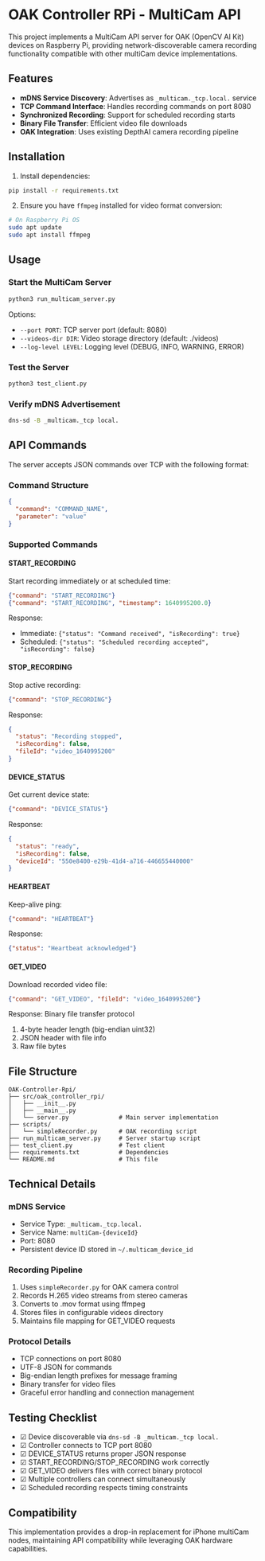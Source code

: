 # OAK Controller RPi - MultiCam API

This project implements a MultiCam API server for OAK (OpenCV AI Kit) devices on Raspberry Pi, providing network-discoverable camera recording functionality compatible with other multiCam device implementations.

## Features

- **mDNS Service Discovery**: Advertises as `_multicam._tcp.local.` service
- **TCP Command Interface**: Handles recording commands on port 8080
- **Synchronized Recording**: Support for scheduled recording starts
- **Binary File Transfer**: Efficient video file downloads
- **OAK Integration**: Uses existing DepthAI camera recording pipeline

## Installation

1. Install dependencies:
```bash
pip install -r requirements.txt
```

2. Ensure you have `ffmpeg` installed for video format conversion:
```bash
# On Raspberry Pi OS
sudo apt update
sudo apt install ffmpeg
```

## Usage

### Start the MultiCam Server

```bash
python3 run_multicam_server.py
```

Options:
- `--port PORT`: TCP server port (default: 8080)  
- `--videos-dir DIR`: Video storage directory (default: ./videos)
- `--log-level LEVEL`: Logging level (DEBUG, INFO, WARNING, ERROR)

### Test the Server

```bash
python3 test_client.py
```

### Verify mDNS Advertisement

```bash
dns-sd -B _multicam._tcp local.
```

## API Commands

The server accepts JSON commands over TCP with the following format:

### Command Structure
```json
{
  "command": "COMMAND_NAME",
  "parameter": "value"
}
```

### Supported Commands

#### START_RECORDING
Start recording immediately or at scheduled time:
```json
{"command": "START_RECORDING"}
{"command": "START_RECORDING", "timestamp": 1640995200.0}
```

Response:
- Immediate: `{"status": "Command received", "isRecording": true}`
- Scheduled: `{"status": "Scheduled recording accepted", "isRecording": false}`

#### STOP_RECORDING  
Stop active recording:
```json
{"command": "STOP_RECORDING"}
```

Response:
```json
{
  "status": "Recording stopped", 
  "isRecording": false,
  "fileId": "video_1640995200"
}
```

#### DEVICE_STATUS
Get current device state:
```json
{"command": "DEVICE_STATUS"}
```

Response:
```json
{
  "status": "ready",
  "isRecording": false,
  "deviceId": "550e8400-e29b-41d4-a716-446655440000"
}
```

#### HEARTBEAT
Keep-alive ping:
```json
{"command": "HEARTBEAT"}
```

Response:
```json
{"status": "Heartbeat acknowledged"}
```

#### GET_VIDEO
Download recorded video file:
```json
{"command": "GET_VIDEO", "fileId": "video_1640995200"}
```

Response: Binary file transfer protocol
1. 4-byte header length (big-endian uint32)
2. JSON header with file info
3. Raw file bytes

## File Structure

```
OAK-Controller-Rpi/
├── src/oak_controller_rpi/
│   ├── __init__.py
│   ├── __main__.py
│   └── server.py              # Main server implementation
├── scripts/
│   └── simpleRecorder.py      # OAK recording script
├── run_multicam_server.py     # Server startup script
├── test_client.py             # Test client
├── requirements.txt           # Dependencies
└── README.md                  # This file
```

## Technical Details

### mDNS Service
- Service Type: `_multicam._tcp.local.`
- Service Name: `multiCam-{deviceId}`  
- Port: 8080
- Persistent device ID stored in `~/.multicam_device_id`

### Recording Pipeline
1. Uses `simpleRecorder.py` for OAK camera control
2. Records H.265 video streams from stereo cameras
3. Converts to .mov format using ffmpeg
4. Stores files in configurable videos directory
5. Maintains file mapping for GET_VIDEO requests

### Protocol Details
- TCP connections on port 8080
- UTF-8 JSON for commands
- Big-endian length prefixes for message framing
- Binary transfer for video files
- Graceful error handling and connection management

## Testing Checklist

- ☑ Device discoverable via `dns-sd -B _multicam._tcp local.`
- ☑ Controller connects to TCP port 8080  
- ☑ DEVICE_STATUS returns proper JSON response
- ☑ START_RECORDING/STOP_RECORDING work correctly
- ☑ GET_VIDEO delivers files with correct binary protocol
- ☑ Multiple controllers can connect simultaneously
- ☑ Scheduled recording respects timing constraints

## Compatibility

This implementation provides a drop-in replacement for iPhone multiCam nodes, maintaining API compatibility while leveraging OAK hardware capabilities.